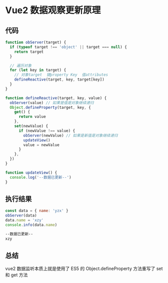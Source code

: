 # Vue2 数据观察更新原理

## 代码

```js
function obServer(target) {
  if (typeof target !== 'object' || target === null) {
    return target
  }

  // 遍历对象
  for (let key in target) {
    // 对象target  键property Key  值attributes
    defineReactive(target, key, target[key])
  }
}

function defineReactive(target, key, value) {
  obServer(value) // 如果是值是对象继续递归
  Object.defineProperty(target, key, {
    get() {
      return value
    },
    set(newValue) {
      if (newValue !== value) {
        obServer(newValue) // 如果是新值是对象继续递归
        updateView()
        value = newValue
      }
    },
  })
}

function updateView() {
  console.log('--数据已更新--')
}
```

## 执行结果

```js
const data = { name: 'yzx' }
obServer(data)
data.name = 'xzy'
console.info(data.name)
```

```sh
--数据已更新--
xzy
```

## 总结

vue2 数据监听本质上就是使用了 ES5 的 Object.defineProperty 方法重写了 set 和 get 方法
